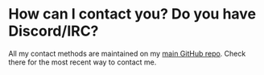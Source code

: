 # How can I contact you? Do you have Discord/IRC?

All my contact methods are maintained on my [main GitHub repo][main].
Check there for the most recent way to contact me.

[main]: <https://github.com/rwxrob>
